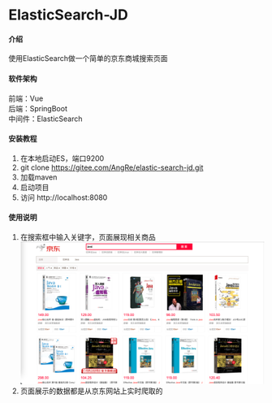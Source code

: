 # ElasticSearch-JD

#### 介绍
使用ElasticSearch做一个简单的京东商城搜索页面

#### 软件架构
前端：Vue  
后端：SpringBoot  
中间件：ElasticSearch  

#### 安装教程
1. 在本地启动ES，端口9200
2. git clone https://gitee.com/AngRe/elastic-search-jd.git
3. 加载maven
4. 启动项目
5. 访问 http://localhost:8080

#### 使用说明
1. 在搜索框中输入关键字，页面展现相关商品
![img.png](img.png)
2. 页面展示的数据都是从京东网站上实时爬取的